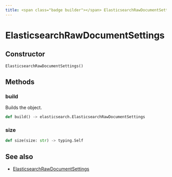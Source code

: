 ```yaml
---
title: <span class="badge builder"></span> ElasticsearchRawDocumentSettings
---
```

# <span class="badge builder"></span> ElasticsearchRawDocumentSettings

## Constructor

```python
ElasticsearchRawDocumentSettings()
```
## Methods

### <span class="badge object-method"></span> build

Builds the object.

```python
def build() -> elasticsearch.ElasticsearchRawDocumentSettings
```

### <span class="badge object-method"></span> size

```python
def size(size: str) -> typing.Self
```

## See also

 * <span class="badge object-type-class"></span> [ElasticsearchRawDocumentSettings](./object-ElasticsearchRawDocumentSettings.md)
